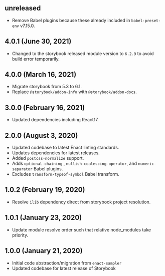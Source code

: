 ## unreleased

* Remove Babel plugins because these already included in `babel-preset-env` v7.15.0.

## 4.0.1 (June 30, 2021)

* Changed to the storybook released module version to `6.2.9` to avoid build error temporarily.

## 4.0.0 (March 16, 2021)

* Migrate storybook from 5.3 to 6.1.
* Replace `@storybook/addon-info` with `@storybook/addon-docs`.

## 3.0.0 (February 16, 2021)

* Updated dependencies including React17.

## 2.0.0 (August 3, 2020)

* Updated codebase to latest Enact linting standards.
* Updates dependencies for latest releases.
* Added `postcss-normalize` support.
* Adds `optional-chaining` , `nullish-coalescing-operator`, and `numeric-separator` Babel plugins.
* Excludes `transform-typeof-symbol` Babel transform.

## 1.0.2 (February 19, 2020)

* Resolve `ilib` dependency direct from storybook project resolution.

## 1.0.1 (January 23, 2020)

* Update module resolve order such that relative node_modules take priority.

## 1.0.0 (January 21, 2020)

* Initial code abstraction/migration from `enact-sampler`
* Updated codebase for latest release of Storybook
